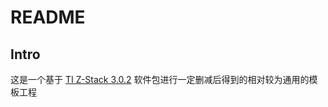 # README

## Intro

这是一个基于 [TI Z-Stack 3.0.2](https://www.ti.com/tool/Z-STACK) 软件包进行一定删减后得到的相对较为通用的模板工程
